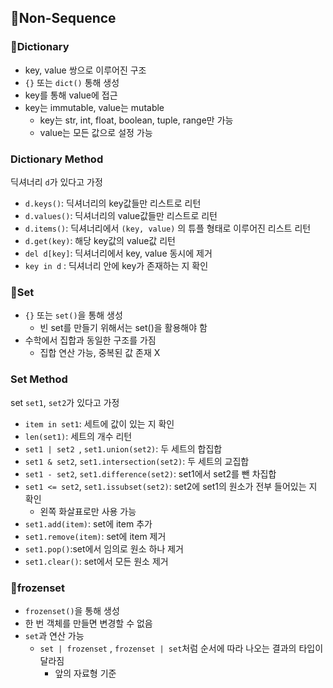 ## 📌Non-Sequence



### 📌Dictionary

- key, value 쌍으로 이루어진 구조
- `{}` 또는 `dict()` 통해 생성
- key를 통해 value에 접근
- key는 immutable, value는 mutable
  - key는 str, int, float, boolean, tuple, range만 가능
  - value는 모든 값으로 설정 가능



### Dictionary Method

딕셔너리 `d`가 있다고 가정

- `d.keys()`: 딕셔너리의 key값들만 리스트로 리턴
- `d.values()`: 딕셔너리의 value값들만 리스트로 리턴
- `d.items()`: 딕셔너리에서 `(key, value)` 의 튜플 형태로 이루어진 리스트 리턴
- `d.get(key)`: 해당 key값의 value값 리턴
- `del d[key]`: 딕셔너리에서 key, value 동시에 제거
- `key in d` : 딕셔너리 안에 key가 존재하는 지 확인





### 📌Set

- `{}` 또는 `set()`을 통해 생성
  - 빈 set를 만들기 위해서는 set()을 활용해야 함
- 수학에서 집합과 동일한 구조를 가짐
  - 집합 연산 가능, 중복된 값 존재 X



### Set Method

set `set1`, `set2`가 있다고 가정

- `item in set1`: 세트에 값이 있는 지 확인
- `len(set1)`: 세트의 개수 리턴
- `set1 | set2 `, `set1.union(set2)`: 두 세트의 합집합
- `set1 & set2`, `set1.intersection(set2)`: 두 세트의 교집합
- `set1 - set2`, `set1.difference(set2)`: set1에서 set2를 뺀 차집합
- `set1 <= set2`, `set1.issubset(set2)`: set2에 set1의 원소가 전부 들어있는 지 확인 
  - 왼쪽 화살표로만 사용 가능
- `set1.add(item)`: set에 item 추가
- `set1.remove(item)`: set에 item 제거
- `set1.pop()`:set에서 임의로 원소 하나 제거
- `set1.clear()`: set에서 모든 원소 제거



### 📌frozenset

- `frozenset()`을 통해 생성
- 한 번 객체를 만들면 변경할 수 없음
- `set`과 연산 가능
  - `set | frozenset` , `frozenset | set`처럼 순서에 따라 나오는 결과의 타입이 달라짐
    - 앞의 자료형 기준